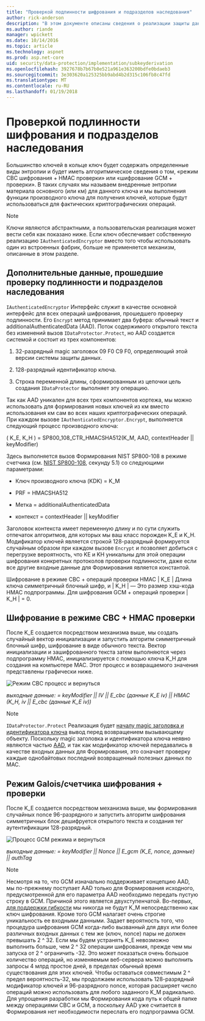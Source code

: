 ```yaml
---
title: "Проверкой подлинности шифрования и подразделов наследования"
author: rick-anderson
description: "В этом документе описаны сведения о реализации защиты данных ASP.NET Core подраздела наследования и шифрование с проверкой подлинности."
ms.author: riande
manager: wpickett
ms.date: 10/14/2016
ms.topic: article
ms.technology: aspnet
ms.prod: asp.net-core
uid: security/data-protection/implementation/subkeyderivation
ms.openlocfilehash: 3927678b7b67b0e521a961e363200bdfe0bdaeb3
ms.sourcegitcommit: 3e303620a125325bb9abd4b2d315c106fb8c47fd
ms.translationtype: MT
ms.contentlocale: ru-RU
ms.lasthandoff: 01/19/2018
---
```

# <a name="subkey-derivation-and-authenticated-encryption"></a>Проверкой подлинности шифрования и подразделов наследования

<a name="data-protection-implementation-subkey-derivation"></a>

Большинство ключей в кольце ключ будет содержать определенные виды энтропии и будет иметь алгоритмическое сведения о том, «режим CBC шифрования + HMAC проверки» или «шифрование GCM + проверки». В таких случаях мы называем внедренные энтропии материала основного (или км) для данного ключа и мы выполнения функции производного ключа для получения ключей, которые будут использоваться для фактических криптографических операций.

> [!NOTE]
> Ключи являются абстрактными, а пользовательская реализация может вести себя как показано ниже. Если ключ обеспечивает собственную реализацию `IAuthenticatedEncryptor` вместо того чтобы использовать один из встроенных фабрик, больше не применяется механизм, описанные в этом разделе.

<a name="data-protection-implementation-subkey-derivation-aad"></a>

## <a name="additional-authenticated-data-and-subkey-derivation"></a>Дополнительные данные, прошедшие проверку подлинности и подразделов наследования

`IAuthenticatedEncryptor` Интерфейс служит в качестве основной интерфейс для всех операций шифрования, прошедшего проверку подлинности. Его `Encrypt` метод принимает два буфера: обычный текст и additionalAuthenticatedData (AAD). Поток содержимого открытого текста без изменений вызов `IDataProtector.Protect`, но AAD создается системой и состоит из трех компонентов:

1. 32-разрядный magic заголовок 09 F0 C9 F0, определяющий этой версии системы защиты данных.

2. 128-разрядный идентификатор ключа.

3. Строка переменной длины, сформированным из цепочки цель создания `IDataProtector` выполняет эту операцию.

Так как AAD уникален для всех трех компонентов кортежа, мы можно использовать для формирования новых ключей из км вместо использования км сам во всех наших криптографических операций. При каждом вызове `IAuthenticatedEncryptor.Encrypt`, выполняется следующий процесс производного ключа:

( K_E, K_H ) = SP800_108_CTR_HMACSHA512(K_M, AAD, contextHeader || keyModifier)

Здесь выполняется вызов Формирования NIST SP800-108 в режиме счетчика (см. [NIST SP800-108](http://nvlpubs.nist.gov/nistpubs/Legacy/SP/nistspecialpublication800-108.pdf), секунду 5.1) со следующими параметрами:

* Ключ производного ключа (KDK) = K_M

* PRF = HMACSHA512

* Метка = additionalAuthenticatedData

* контекст = contextHeader || keyModifier

Заголовок контекста имеет переменную длину и по сути служить отпечаток алгоритмов, для которых мы ваш класс порожден K_E и K_H. Модификатор ключей является строкой 128-разрядный формируется случайным образом при каждом вызове `Encrypt` и позволяет добиться с перегрузке вероятность, что KE и KH уникальны для этой операции шифрования конкретных протоколов проверки подлинности, даже если все другие входные данные для Формирования является константой.

Шифрование в режиме CBC + операций проверки HMAC | K_E | Длина ключа симметричный блочный шифр, и | K_H | — Это размер хэш-кода HMAC подпрограммы. Для шифрования GCM + операций проверки | K_H | = 0.

## <a name="cbc-mode-encryption--hmac-validation"></a>Шифрование в режиме CBC + HMAC проверки

После K_E создается посредством механизма выше, мы создать случайный вектор инициализации и запустить алгоритм симметричный блочный шифр, шифрование в виде обычного текста. Вектор инициализации и зашифрованного текста затем выполняются через подпрограмму HMAC, инициализируется с помощью ключа K_H для создания на компьютере MAC. Этот процесс и возвращаемого значения представлены графически ниже.

![Режим CBC процесс и вернуться](subkeyderivation/_static/cbcprocess.png)

*выходные данные: = keyModifier || IV || E_cbc (данные K_E iv) || HMAC (K_H, iv || E_cbc (данные K_E iv))*

> [!NOTE]
> `IDataProtector.Protect` Реализация будет [началу magic заголовка и идентификатора ключа](authenticated-encryption-details.md) вывод перед возвращением вызывающему объекту. Поскольку magic заголовка и идентификатора ключа неявно являются частью [AAD](xref:security/data-protection/implementation/subkeyderivation#data-protection-implementation-subkey-derivation-aad), и так как модификатор ключей передавались в качестве входных данных для Формирования, это означает проверку каждые однобайтовых последний возвращенный полезных данных по MAC.

## <a name="galoiscounter-mode-encryption--validation"></a>Режим Galois/счетчика шифрования + проверки

После K_E создается посредством механизма выше, мы формирования случайных nonce 96-разрядного и запустить алгоритм шифрования симметричных блок дешифруется открытого текста и создания тег аутентификации 128-разрядный.

![Процесс GCM режима и вернуться](subkeyderivation/_static/galoisprocess.png)

*выходные данные: = keyModifier || Nonce || E_gcm (K_E, nonce, данные) || authTag*

> [!NOTE]
> Несмотря на то, что GCM изначально поддерживает концепцию AAD, мы по-прежнему поступает AAD только для Формирования исходного, предусмотренной для его параметра AAD необходимо передать пустую строку в GCM. Причиной этого является двухступенчатой. Во-первых, [для поддержки гибкости](context-headers.md#data-protection-implementation-context-headers) мы никогда не будут K_M непосредственно как ключ шифрования. Кроме того GCM налагает очень строгие уникальность ее входными данными. Задает вероятность того, что процедура шифрования GCM когда-либо вызванный для двух или более различных входных данных с тем же (ключ, nonce) пары не должен превышать 2 ^ 32. Если мы будем устранять K_E невозможно выполнить больше, чем 2 ^ 32 операции шифрования, прежде чем мы запуска от 2 ^ ограничить -32. Это может показаться очень большое количество операций, но изменяемым веб-сервера можно выполнить запросы 4 млрд простое дней, в пределах обычный время существования для этих ключей. Чтобы оставаться совместимым 2 ^ предел вероятность-32, мы продолжаем использовать 128-разрядный модификатор ключей и 96-разрядного nonce, которая расширяет число операций можно использовать для любого заданного K_M радикально. Для упрощения разработки мы Формирования кода путь к общей папке между операциями CBC и GCM, а поскольку AAD уже считается в Формирования нет необходимости переслать его подпрограмма GCM.
